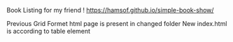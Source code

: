 Book Listing for my friend !
https://hamsof.github.io/simple-book-show/

Previous Grid Formet html page is present in changed folder
New index.html is according to table element
